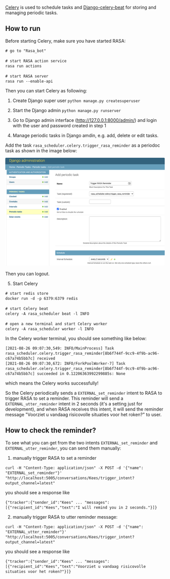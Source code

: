 [Celery](https://docs.celeryproject.org/en/stable/) is used to schedule tasks and [Django-celery-beat](https://django-celery-beat.readthedocs.io/en/latest/) for storing and managing periodic tasks.

## How to run

Before starting Celery, make sure you have started RASA:
```
# go to "Rasa_bot"

# start RASA action service
rasa run actions

# start RASA server
rasa run --enable-api
```

Then you can start Celery as following:

1. Create Django super user
`python manage.py createsuperuser`

2. Start the Django admin
`python manage.py runserver`

3. Go to Django admin interface (http://127.0.0.1:8000/admin/) and login
 with the user and password created in step 1

4. Manage periodic tasks in Django amdin, e.g. add, delete or edit tasks.

Add the task `rasa_scheduler.celery.trigger_rasa_reminder` as a periodoc task
as shown in the image below:

![ajango_admin](./django_admin.png)

Then you can logout.

5. Start Celery

```
# start redis store
docker run -d -p 6379:6379 redis

# start Celery beat
celery -A rasa_scheduler beat -l INFO

# open a new terminal and start Celery worker
celery -A rasa_scheduler worker -l INFO
```

In the Celery worker terminal, you should see something like below:

```
[2021-08-26 09:07:30,549: INFO/MainProcess] Task rasa_scheduler.celery.trigger_rasa_reminder[8b6f744f-9cc9-4f9b-ac96-c67a74b5bb7c] received
[2021-08-26 09:07:30,672: INFO/ForkPoolWorker-7] Task rasa_scheduler.celery.trigger_rasa_reminder[8b6f744f-9cc9-4f9b-ac96-c67a74b5bb7c] succeeded in 0.12206363992299885s: None
```
which means the Celery works successfully!

So the Celery periodically sends a `EXTERNAL_set_reminder` intent to RASA to trigger RASA to set a reminder. This reminder will send a `EXTERNAL_utter_reminder` intent in 2 seconds (it's a setting just for development), and when RASA receives this intent, it will send the reminder message "Voorziet u vandaag risicovolle situaties voor het roken?" to user.


## How to check the reminder?

To see what you can get from the two intents `EXTERNAL_set_reminder` and `EXTERNAL_utter_reminder`, you can send them manually:

1. manually trigger RASA to set a reminder
```
curl -H "Content-Type: application/json" -X POST -d '{"name": "EXTERNAL_set_reminder"}' "http://localhost:5005/conversations/Kees/trigger_intent?output_channel=latest"
```
you should see a response like
```
{"tracker":{"sender_id":"Kees" ... "messages":[{"recipient_id":"Kees","text":"I will remind you in 2 seconds."}]}
```

2. manually trigger RASA to utter reminder message:
```
curl -H "Content-Type: application/json" -X POST -d '{"name": "EXTERNAL_utter_reminder"}' "http://localhost:5005/conversations/Kees/trigger_intent?output_channel=latest"
```
you should see a response like
```
{"tracker":{"sender_id":"Kees" ... "messages":[{"recipient_id":"Kees","text":"Voorziet u vandaag risicovolle situaties voor het roken?"}]}
```
